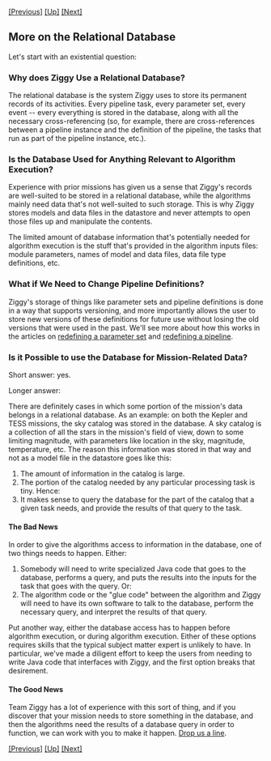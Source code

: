 <!-- -*-visual-line-*- -->

[[Previous]](dusty-corners.md)
[[Up]](dusty-corners.md)
[[Next]](more-parameter-sets.md)

## More on the Relational Database

Let's start with an existential question:

### Why does Ziggy Use a Relational Database?

The relational database is the system Ziggy uses to store its permanent records of its activities. Every pipeline task, every parameter set, every event -- every everything is stored in the database, along with all the necessary cross-referencing (so, for example, there are cross-references between a pipeline instance and the definition of the pipeline, the tasks that run as part of the pipeline instance, etc.).

### Is the Database Used for Anything Relevant to Algorithm Execution?

Experience with prior missions has given us a sense that Ziggy's records are well-suited to be stored in a relational database, while the algorithms mainly need data that's not well-suited to such storage. This is why Ziggy stores models and data files in the datastore and never attempts to open those files up and manipulate the contents.

The limited amount of database information that's potentially needed for algorithm execution is the stuff that's provided in the algorithm inputs files: module parameters, names of model and data files, data file type definitions, etc.

### What if We Need to Change Pipeline Definitions?

Ziggy's storage of things like parameter sets and pipeline definitions is done in a way that supports versioning, and more importantly allows the user to store new versions of these definitions for future use without losing the old versions that were used in the past. We'll see more about how this works in the articles on [redefining a parameter set](redefine-parameter-set.md) and [redefining a pipeline](redefine-pipeline.md).

### Is it Possible to use the Database for Mission-Related Data?

Short answer: yes.

Longer answer:

There are definitely cases in which some portion of the mission's data belongs in a relational database. As an example: on both the Kepler and TESS missions, the sky catalog was stored in the database. A sky catalog is a collection of all the stars in the mission's field of view, down to some limiting magnitude, with parameters like location in the sky, magnitude, temperature, etc. The reason this information was stored in that way and not as a model file in the datastore goes like this:

1. The amount of information in the catalog is large.
2. The portion of the catalog needed by any particular processing task is tiny. Hence:
3. It makes sense to query the database for the part of the catalog that a given task needs, and provide the results of that query to the task.

#### The Bad News

In order to give the algorithms access to information in the database, one of two things needs to happen. Either:

1. Somebody will need to write specialized Java code that goes to the database, performs a query, and puts the results into the inputs for the task that goes with the query. Or:
2. The algorithm code or the "glue code" between the algorithm and Ziggy will need to have its own software to talk to the database, perform the necessary query, and interpret the results of that query.

Put another way, either the database access has to happen before algorithm execution, or during algorithm execution. Either of these options requires skills that the typical subject matter expert is unlikely to have. In particular, we've made a diligent effort to keep the users from needing to write Java code that interfaces with Ziggy, and the first option breaks that desirement.

#### The Good News

Team Ziggy has a lot of experience with this sort of thing, and if you discover that your mission needs to store something in the database, and then the algorithms need the results of a database query in order to function, we can work with you to make it happen. [Drop us a line](contact-us.md).

[[Previous]](dusty-corners.md)
[[Up]](dusty-corners.md)
[[Next]](more-parameter-sets.md)